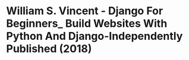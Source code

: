 # William S. Vincent - Django For Beginners_ Build Websites With Python And Django-Independently Published (2018)